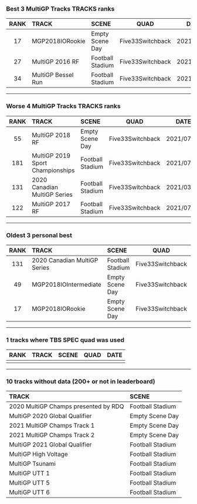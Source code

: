 ### Best 3 MultiGP Tracks TRACKS ranks
|RANK|TRACK|SCENE|QUAD|DATE|
|:---:|:---|:---|:---:|:---:|
|17|MGP2018IORookie|Empty Scene Day|Five33Switchback|2021/07/03|
|27|MultiGP 2016 RF|Football Stadium|Five33Switchback|2021/07/17|
|34|MultiGP Bessel Run|Football Stadium|Five33Switchback|2021/08/02|
---
### Worse 4 MultiGP Tracks TRACKS ranks
|RANK|TRACK|SCENE|QUAD|DATE|
|:---:|:---|:---|:---:|:---:|
|55|MultiGP 2018 RF|Empty Scene Day|Five33Switchback|2021/07/20|
|181|MultiGP 2019 Sport Championships|Football Stadium|Five33Switchback|2021/07/21|
|131|2020 Canadian MultiGP Series|Football Stadium|Five33Switchback|2021/03/04|
|122|MultiGP 2017 RF|Football Stadium|Five33Switchback|2021/07/17|
---
### Oldest 3 personal best
|RANK|TRACK|SCENE|QUAD|DATE|
|:---:|:---|:---|:---:|:---:|
|131|2020 Canadian MultiGP Series|Football Stadium|Five33Switchback|2021/03/04|
|49|MGP2018IOIntermediate|Empty Scene Day|Five33Switchback|2021/07/03|
|17|MGP2018IORookie|Empty Scene Day|Five33Switchback|2021/07/03|
---
### 1 tracks where TBS SPEC quad was used
|RANK|TRACK|SCENE|QUAD|DATE|
|:---:|:---|:---|:---:|:---:|
||||||
---
### 10 tracks without data (200+ or not in leaderboard)
|TRACK|SCENE|
|:---|:---|
|2020 MultiGP Champs presented by RDQ|Football Stadium|
|MultiGP 2020 Global Qualifier|Empty Scene Day|
|2021 MultiGP Champs Track 1|Empty Scene Day|
|2021 MultiGP Champs Track 2|Empty Scene Day|
|MultiGP 2021 Global Qualifier|Football Stadium|
|MultiGP High Voltage|Football Stadium|
|MultiGP Tsunami|Football Stadium|
|MultiGP UTT 1|Football Stadium|
|MultiGP UTT 5|Football Stadium|
|MultiGP UTT 6|Football Stadium|
